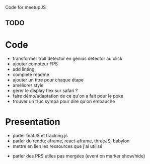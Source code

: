 Code for meetupJS

## TODO

# Code

* transformer troll detector en genius detector au click
* ajouter compteur FPS
* add linting
* complete readme
* ajouter un titre pour chaque étape
* améliorer style
* gérer le display flex sur safari ?
* faire démo/adaptation de ce qu'on a fait pour le poke
* trouver un truc sympa pour dire qu'on embauche

# Presentation

* parler featJS et tracking.js
* parler du rendu: aframe, react-aframe, threeJS, babylon
* mettre en lien les ressources que j'ai utilisé

- parler des PRS utiles pas mergées (event on marker show/hide)
